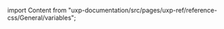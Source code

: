 
import Content from "uxp-documentation/src/pages/uxp-ref/reference-css/General/variables";

<Content query="product=xd"/>
